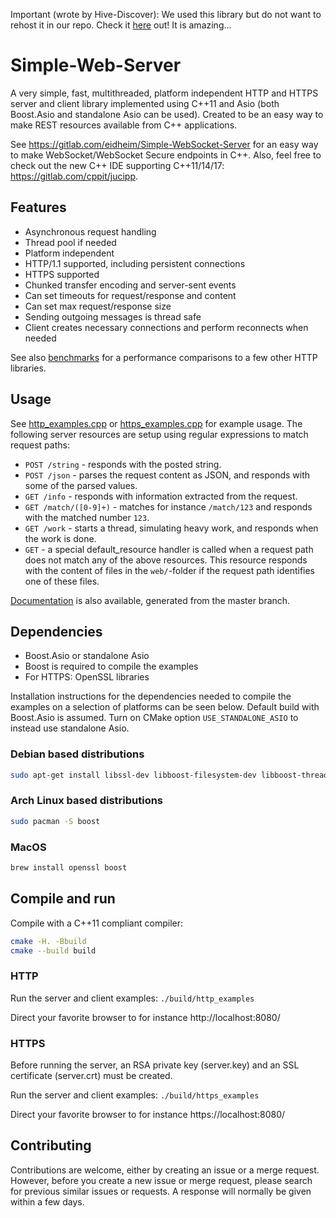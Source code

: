 Important (wrote by Hive-Discover):
We used this library but do not want to rehost it in our repo. Check it [here](hhttps://gitlab.com/eidheim/Simple-Web-Server) out! It is amazing...

#



# Simple-Web-Server

A very simple, fast, multithreaded, platform independent HTTP and HTTPS server and client library implemented using C++11 and Asio (both Boost.Asio and standalone Asio can be used). Created to be an easy way to make REST resources available from C++ applications. 

See https://gitlab.com/eidheim/Simple-WebSocket-Server for an easy way to make WebSocket/WebSocket Secure endpoints in C++. Also, feel free to check out the new C++ IDE supporting C++11/14/17: https://gitlab.com/cppit/jucipp. 

## Features

* Asynchronous request handling
* Thread pool if needed
* Platform independent
* HTTP/1.1 supported, including persistent connections
* HTTPS supported
* Chunked transfer encoding and server-sent events
* Can set timeouts for request/response and content
* Can set max request/response size
* Sending outgoing messages is thread safe
* Client creates necessary connections and perform reconnects when needed

See also [benchmarks](https://gitlab.com/eidheim/Simple-Web-Server/blob/master/docs/benchmarks.md) for a performance comparisons to a few other HTTP libraries.

## Usage

See [http_examples.cpp](https://gitlab.com/eidheim/Simple-Web-Server/blob/master/http_examples.cpp) or
[https_examples.cpp](https://gitlab.com/eidheim/Simple-Web-Server/blob/master/https_examples.cpp) for example usage.
The following server resources are setup using regular expressions to match request paths:
* `POST /string` - responds with the posted string.
* `POST /json` - parses the request content as JSON, and responds with some of the parsed values.
* `GET /info` - responds with information extracted from the request.
* `GET /match/([0-9]+)` - matches for instance `/match/123` and responds with the matched number `123`.
* `GET /work` - starts a thread, simulating heavy work, and responds when the work is done.
* `GET` - a special default_resource handler is called when a request path does not match any of the above resources.
This resource responds with the content of files in the `web/`-folder if the request path identifies one of these files.

[Documentation](https://eidheim.gitlab.io/Simple-Web-Server/annotated.html) is also available, generated from the master branch.

## Dependencies

* Boost.Asio or standalone Asio
* Boost is required to compile the examples
* For HTTPS: OpenSSL libraries

Installation instructions for the dependencies needed to compile the examples on a selection of platforms can be seen below.
Default build with Boost.Asio is assumed. Turn on CMake option `USE_STANDALONE_ASIO` to instead use standalone Asio.

### Debian based distributions

```sh
sudo apt-get install libssl-dev libboost-filesystem-dev libboost-thread-dev
```

### Arch Linux based distributions

```sh
sudo pacman -S boost
```

### MacOS

```sh
brew install openssl boost
```

## Compile and run

Compile with a C++11 compliant compiler:
```sh
cmake -H. -Bbuild
cmake --build build
```

### HTTP

Run the server and client examples: `./build/http_examples`

Direct your favorite browser to for instance http://localhost:8080/

### HTTPS

Before running the server, an RSA private key (server.key) and an SSL certificate (server.crt) must be created.

Run the server and client examples: `./build/https_examples`

Direct your favorite browser to for instance https://localhost:8080/

## Contributing

Contributions are welcome, either by creating an issue or a merge request.
However, before you create a new issue or merge request, please search for previous similar issues or requests.
A response will normally be given within a few days.
